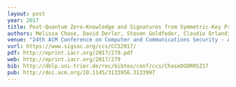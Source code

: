```yaml
---
layout: post
year: 2017
title: Post-Quantum Zero-Knowledge and Signatures from Symmetric-Key Primitives
authors: Melissa Chase, David Derler, Steven Goldfeder, Claudio Orlandi, Sebastian Ramacher, Christian Rechberger, Daniel Slamanig, Greg Zaverucha
venue: "24th ACM Conference on Computer and Communications Security - ACM CCS 2017" 
vurl: https://www.sigsac.org/ccs/CCS2017/
pdf: http://eprint.iacr.org/2017/279.pdf
web: http://eprint.iacr.org/2017/279
bib: http://dblp.uni-trier.de/rec/bibtex/conf/ccs/ChaseDGORRSZ17
pub: http://doi.acm.org/10.1145/3133956.3133997
---
```


